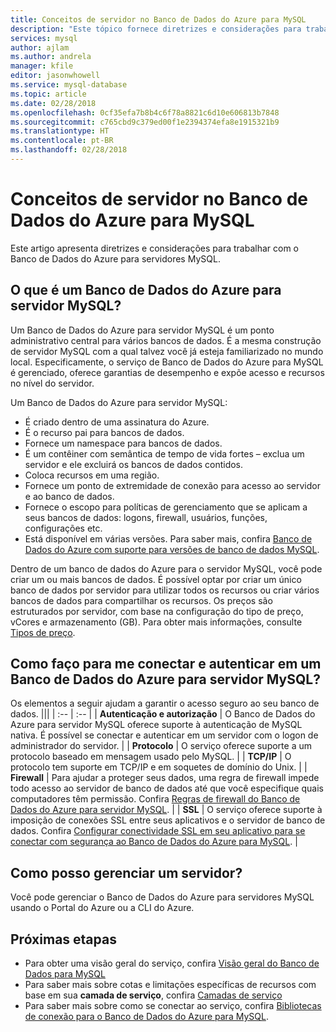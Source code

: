 ```yaml
---
title: Conceitos de servidor no Banco de Dados do Azure para MySQL
description: "Este tópico fornece diretrizes e considerações para trabalhar com o Banco de Dados do Azure para servidores MySQL."
services: mysql
author: ajlam
ms.author: andrela
manager: kfile
editor: jasonwhowell
ms.service: mysql-database
ms.topic: article
ms.date: 02/28/2018
ms.openlocfilehash: 0cf35efa7b8b4c6f78a8821c6d10e606813b7848
ms.sourcegitcommit: c765cbd9c379ed00f1e2394374efa8e1915321b9
ms.translationtype: HT
ms.contentlocale: pt-BR
ms.lasthandoff: 02/28/2018
---
```

# <a name="server-concepts-in-azure-database-for-mysql"></a>Conceitos de servidor no Banco de Dados do Azure para MySQL
Este artigo apresenta diretrizes e considerações para trabalhar com o Banco de Dados do Azure para servidores MySQL.

## <a name="what-is-an-azure-database-for-mysql-server"></a>O que é um Banco de Dados do Azure para servidor MySQL?

Um Banco de Dados do Azure para servidor MySQL é um ponto administrativo central para vários bancos de dados. É a mesma construção de servidor MySQL com a qual talvez você já esteja familiarizado no mundo local. Especificamente, o serviço de Banco de Dados do Azure para MySQL é gerenciado, oferece garantias de desempenho e expõe acesso e recursos no nível do servidor.

Um Banco de Dados do Azure para servidor MySQL:

- É criado dentro de uma assinatura do Azure.
- É o recurso pai para bancos de dados.
- Fornece um namespace para bancos de dados.
- É um contêiner com semântica de tempo de vida fortes – exclua um servidor e ele excluirá os bancos de dados contidos.
- Coloca recursos em uma região.
- Fornece um ponto de extremidade de conexão para acesso ao servidor e ao banco de dados.
- Fornece o escopo para políticas de gerenciamento que se aplicam a seus bancos de dados: logons, firewall, usuários, funções, configurações etc.
- Está disponível em várias versões. Para saber mais, confira [Banco de Dados do Azure com suporte para versões de banco de dados MySQL](./concepts-supported-versions.md).

Dentro de um banco de dados do Azure para o servidor MySQL, você pode criar um ou mais bancos de dados. É possível optar por criar um único banco de dados por servidor para utilizar todos os recursos ou criar vários bancos de dados para compartilhar os recursos. Os preços são estruturados por servidor, com base na configuração do tipo de preço, vCores e armazenamento (GB). Para obter mais informações, consulte [Tipos de preço](./concepts-service-tiers.md).

## <a name="how-do-i-connect-and-authenticate-to-an-azure-database-for-mysql-server"></a>Como faço para me conectar e autenticar em um Banco de Dados do Azure para servidor MySQL?

Os elementos a seguir ajudam a garantir o acesso seguro ao seu banco de dados.
|||
| :-- | :-- |
| **Autenticação e autorização** | O Banco de Dados do Azure para servidor MySQL oferece suporte à autenticação de MySQL nativa. É possível se conectar e autenticar em um servidor com o logon de administrador do servidor. |
| **Protocolo** | O serviço oferece suporte a um protocolo baseado em mensagem usado pelo MySQL. |
| **TCP/IP** | O protocolo tem suporte em TCP/IP e em soquetes de domínio do Unix. |
| **Firewall** | Para ajudar a proteger seus dados, uma regra de firewall impede todo acesso ao servidor de banco de dados até que você especifique quais computadores têm permissão. Confira [Regras de firewall do Banco de Dados do Azure para servidor MySQL](./concepts-firewall-rules.md). |
| **SSL** | O serviço oferece suporte à imposição de conexões SSL entre seus aplicativos e o servidor de banco de dados.  Confira [Configurar conectividade SSL em seu aplicativo para se conectar com segurança ao Banco de Dados do Azure para MySQL](./howto-configure-ssl.md). |

## <a name="how-do-i-manage-a-server"></a>Como posso gerenciar um servidor?
Você pode gerenciar o Banco de Dados do Azure para servidores MySQL usando o Portal do Azure ou a CLI do Azure.

## <a name="next-steps"></a>Próximas etapas
- Para obter uma visão geral do serviço, confira [Visão geral do Banco de Dados para MySQL](./overview.md)
- Para saber mais sobre cotas e limitações específicas de recursos com base em sua **camada de serviço**, confira [Camadas de serviço](./concepts-service-tiers.md)
- Para saber mais sobre como se conectar ao serviço, confira [Bibliotecas de conexão para o Banco de Dados do Azure para MySQL](./concepts-connection-libraries.md).
